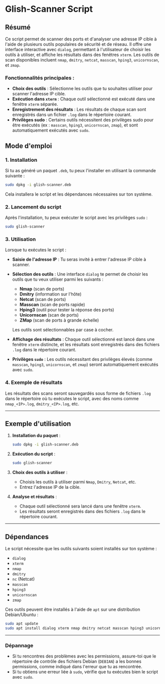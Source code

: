 
# **Glish-Scanner Script**

## **Résumé**

Ce script permet de scanner des ports et d'analyser une adresse IP cible à l'aide de plusieurs outils populaires de sécurité et de réseau. Il offre une interface interactive avec `dialog`, permettant à l'utilisateur de choisir les outils à utiliser, et affiche les résultats dans des fenêtres `xterm`. Les outils de scan disponibles incluent `nmap`, `dmitry`, `netcat`, `masscan`, `hping3`, `unicornscan`, et `zmap`.

### **Fonctionnalités principales** :
- **Choix des outils** : Sélectionne les outils que tu souhaites utiliser pour scanner l'adresse IP cible.
- **Exécution dans `xterm`** : Chaque outil sélectionné est exécuté dans une fenêtre `xterm` séparée.
- **Enregistrement des résultats** : Les résultats de chaque scan sont enregistrés dans un fichier `.log` dans le répertoire courant.
- **Privilèges sudo** : Certains outils nécessitent des privilèges sudo pour être exécutés (ex : `masscan`, `hping3`, `unicornscan`, `zmap`), et sont automatiquement exécutés avec `sudo`.

## **Mode d'emploi**

### 1. **Installation**

Si tu as généré un paquet `.deb`, tu peux l'installer en utilisant la commande suivante :

```bash
sudo dpkg -i glish-scanner.deb
```

Cela installera le script et les dépendances nécessaires sur ton système.

### 2. **Lancement du script**

Après l'installation, tu peux exécuter le script avec les privilèges `sudo` :

```bash
sudo glish-scanner
```

### 3. **Utilisation**

Lorsque tu exécutes le script :
- **Saisie de l'adresse IP** : Tu seras invité à entrer l'adresse IP cible à scanner.
- **Sélection des outils** : Une interface `dialog` te permet de choisir les outils que tu veux utiliser parmi les suivants :
  - **Nmap** (scan de ports)
  - **Dmitry** (information sur l'hôte)
  - **Netcat** (scan de ports)
  - **Masscan** (scan de ports rapide)
  - **Hping3** (outil pour tester la réponse des ports)
  - **Unicornscan** (scan de ports)
  - **ZMap** (scan de ports à grande échelle)
  
  Les outils sont sélectionnables par case à cocher.

- **Affichage des résultats** : Chaque outil sélectionné est lancé dans une fenêtre `xterm` distincte, et les résultats sont enregistrés dans des fichiers `.log` dans le répertoire courant.
- **Privilèges `sudo`** : Les outils nécessitant des privilèges élevés (comme `masscan`, `hping3`, `unicornscan`, et `zmap`) seront automatiquement exécutés avec `sudo`.

### 4. **Exemple de résultats**

Les résultats des scans seront sauvegardés sous forme de fichiers `.log` dans le répertoire où tu exécutes le script, avec des noms comme `nmap_<IP>.log`, `dmitry_<IP>.log`, etc.

---

## **Exemple d'utilisation**

1. **Installation du paquet** :

   ```bash
   sudo dpkg -i glish-scanner.deb
   ```

2. **Exécution du script** :

   ```bash
   sudo glish-scanner
   ```

3. **Choix des outils à utiliser** : 
   - Choisis les outils à utiliser parmi `Nmap`, `Dmitry`, `Netcat`, etc.
   - Entrez l'adresse IP de la cible.

4. **Analyse et résultats** :
   - Chaque outil sélectionné sera lancé dans une fenêtre `xterm`.
   - Les résultats seront enregistrés dans des fichiers `.log` dans le répertoire courant.

---

## **Dépendances**

Le script nécessite que les outils suivants soient installés sur ton système :
- `dialog`
- `xterm`
- `nmap`
- `dmitry`
- `nc` (Netcat)
- `masscan`
- `hping3`
- `unicornscan`
- `zmap`

Ces outils peuvent être installés à l'aide de `apt` sur une distribution Debian/Ubuntu :

```bash
sudo apt update
sudo apt install dialog xterm nmap dmitry netcat masscan hping3 unicornscan zmap
```

---

### **Dépannage**

- Si tu rencontres des problèmes avec les permissions, assure-toi que le répertoire de contrôle des fichiers Debian (`DEBIAN`) a les bonnes permissions, comme indiqué dans l'erreur que tu as rencontrée.
- Si tu obtiens une erreur liée à `sudo`, vérifie que tu exécutes bien le script avec `sudo`.

